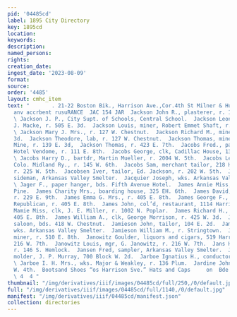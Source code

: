 ```yaml
---
pid: '04485cd'
label: 1895 City Directory
key: 1895cd
location: 
keywords: 
description: 
named_persons: 
rights: 
creation_date: 
ingest_date: '2023-08-09'
format: 
source: 
order: '4485'
layout: cmhc_item
text: "       . 21-22 Boston Bik., Harrison Ave.,Cor.4th St Milner & Hurd, rrre: rive
  anv accrbent rusuRANCE  JAC 154 JAR  Jackson John R., plasterer, r. 128 W. 4th.
  \ Jackson J. P., City Supt. of Schools, Central School.  Jackson Leonard, clk, B.
  J. Macke, r. 505 E. 3d.  Jackson Louis, miner, Robert Emmet Shaft, r. 310 N. Poplar.
  \ Jackson Mary J. Mrs., r. 127 W. Chestnut.  Jackson Richard M., miner, r. 505 E.
  3d.  Jackson Theodore, lab, r. 127 W. Chestnut.  Jackson Thomas, miner, 6th St.
  Mine, r. 139 E. 3d,  Jackson Thomas, r. 423 E. 7th.  Jacobs Fred., pastry cook,
  Hotel Vendome, r. 111 E. 8th.  Jacobs George, clk, Cadillac House, 1315 Poplar.
  \ Jacobs Harry D., bartdr, Martin Mueller, r. 2004 W. 5th.  Jacobs Lewis, conductor,
  Colo. Midland Ry., r. 145 W. 6th.  Jacobs Sam, merchant tailor, 218 Harrison av,
  r. 225 W. 5th.  Jacobsen Iver, tailor, Ed. Jackson, r. 202 W. 5th.  Jacobson Andrew,
  sideman, Arkansas Valley Smelter.  Jacquier Joseph, wks. Arkansas Valley Smelter.
  \ Jager F., paper hanger, bds. Fifth Avenue Hotel.  James Annie Miss, r. 2124 N.
  Pine.  James Charity Mrs., boarding house, 325 EH. 6th.  James David, Wewell & James,)
  r. 229 E. 9th.  James Emma G. Mrs., r. 405 E. 8th.  James George F., agt, Denver
  Republican, r. 405 E. 8th.  James John, col’d, restaurant, 1114 Harrison av.  James
  Mamie Miss, clk, J. E. Miller, r. 1002 N. Poplar.  James Richard H., trammer, r.
  405 E. 8th.  James William A., clk, George Morrison, r. 425 W. 3d.  Jamieson John,
  saloon, bds. 418 W. Chestnut.  Jamieson John, tailor, 104 E. 2d.  Jamieson H. M.,
  wks. Arkansas Valley Smelter.  Jamieson William M., r. Stringtown.  Janes Edward,
  miner, r. 510 E. 8th.  Janowitz Goulder, liquors and cigars, 519 Harrison av, r.
  216 W. 7th.  Janowitz Louis, mgr, G. Janowitz, r. 216 W. 7th.  Jans Hans, miner,
  r. 146 S. Hemlock.  Jansen Fred, sampler, Arkansas Valley Smelter.  Janssen John,
  molder, J. P. Murray, 700 Block W. 2d.  Jarboe Ignatius H., conductor, r. 136 Plum.
  \ Jarboe I. H. Mrs., wks. Major & Weakley, r. 136 Plum.  Jardine John F., r. 4214
  W. 4th.  Bootsand Shoes “os Harrison Sve.” Hats and Caps     on  Bde a te ee  oy
  \ 4  4 "
thumbnail: "/img/derivatives/iiif/images/04485cd/full/250,/0/default.jpg"
full: "/img/derivatives/iiif/images/04485cd/full/1140,/0/default.jpg"
manifest: "/img/derivatives/iiif/04485cd/manifest.json"
collection: directories
---
```

